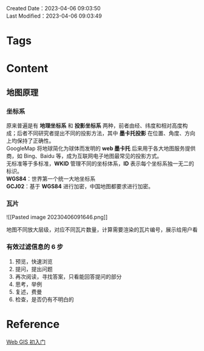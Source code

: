 Created Date：2023-04-06 09:03:50  
Last Modified：2023-04-06 09:03:49

# Tags

# Content

## 地图原理

### 坐标系

原来普遍是有 **地理坐标系** 和 **投影坐标系** 两种，前者由经、纬度和相对高度构成；后者不同研究者提出不同的投影方法，其中 **墨卡托投影** 在位置、角度、方向上均保持了正确性。  
GoogleMap 将地球简化为球体而发明的 **web 墨卡托** 后来用于各大地图服务提供商，如 Bing、Baidu 等，成为互联网电子地图最常见的投影方式。  
无标准等于多标准，**WKID** 管理不同的坐标体系，**ID** 表示每个坐标系独一无二的标识。  
**WGS84**：世界第一个统一大地坐标系  
**GCJ02**：基于 **WGS84** 进行加密，中国地图都要求进行加密。

### 瓦片

![[Pasted image 20230406091646.png]]

地图不同放大层级，对应不同瓦片数量，计算需要渲染的瓦片编号，展示给用户看

### 有效过滤信息的 6 步

1. 预览，快速浏览
2. 提问，提出问题
3. 再次阅读，寻找答案，只看能回答提问的部分
4. 思考，举例
5. 复述，费曼
6. 检查，是否仍有不明白的

# Reference

[Web GIS 初入门](https://mp.weixin.qq.com/s?__biz=MzAxODE2MjM1MA==&mid=2651613254&idx=1&sn=aa63c6f18303400370546b8ce336681a)

